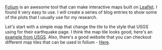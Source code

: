 [Folium](https://github.com/python-visualization/folium) is an awesome tool that can make interactive maps built on [Leaflet](http://leafletjs.com/). I found it very easy to use. I will create a series of blog entries to show some of the plots that I usually use for my research. 

Let's start with a simple map that change the tile to the style that USGS using for their earthquake page. I think the map tile looks good, here's an [example from USGS](http://earthquake.usgs.gov/earthquakes/eventpage/nc72282711#general). Also, there's a good website that you can checkout different map tiles that can be used in folium - [Here](https://leaflet-extras.github.io/leaflet-providers/preview/).